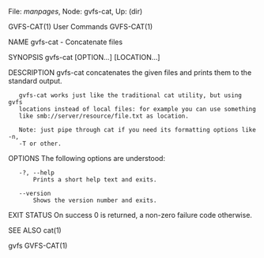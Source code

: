 File: *manpages*,  Node: gvfs-cat,  Up: (dir)

GVFS-CAT(1)                      User Commands                     GVFS-CAT(1)



NAME
       gvfs-cat - Concatenate files

SYNOPSIS
       gvfs-cat [OPTION...] [LOCATION...]

DESCRIPTION
       gvfs-cat concatenates the given files and prints them to the standard
       output.

       gvfs-cat works just like the traditional cat utility, but using gvfs
       locations instead of local files: for example you can use something
       like smb://server/resource/file.txt as location.

       Note: just pipe through cat if you need its formatting options like -n,
       -T or other.

OPTIONS
       The following options are understood:

       -?, --help
           Prints a short help text and exits.

       --version
           Shows the version number and exits.

EXIT STATUS
       On success 0 is returned, a non-zero failure code otherwise.

SEE ALSO
       cat(1)



gvfs                                                               GVFS-CAT(1)
